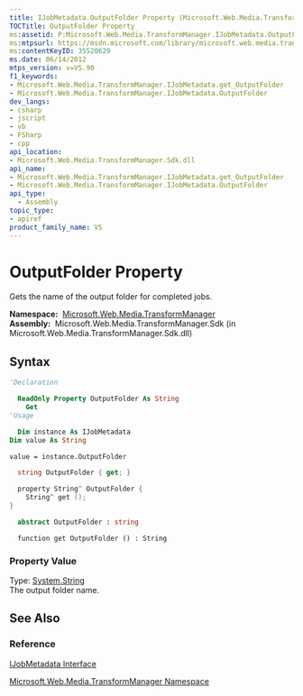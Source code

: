```yaml
---
title: IJobMetadata.OutputFolder Property (Microsoft.Web.Media.TransformManager)
TOCTitle: OutputFolder Property
ms:assetid: P:Microsoft.Web.Media.TransformManager.IJobMetadata.OutputFolder
ms:mtpsurl: https://msdn.microsoft.com/library/microsoft.web.media.transformmanager.ijobmetadata.outputfolder(v=VS.90)
ms:contentKeyID: 35520629
ms.date: 06/14/2012
mtps_version: v=VS.90
f1_keywords:
- Microsoft.Web.Media.TransformManager.IJobMetadata.get_OutputFolder
- Microsoft.Web.Media.TransformManager.IJobMetadata.OutputFolder
dev_langs:
- csharp
- jscript
- vb
- FSharp
- cpp
api_location:
- Microsoft.Web.Media.TransformManager.Sdk.dll
api_name:
- Microsoft.Web.Media.TransformManager.IJobMetadata.get_OutputFolder
- Microsoft.Web.Media.TransformManager.IJobMetadata.OutputFolder
api_type:
  - Assembly
topic_type:
- apiref
product_family_name: VS
---
```


# OutputFolder Property

Gets the name of the output folder for completed jobs.

**Namespace:**  [Microsoft.Web.Media.TransformManager](microsoft-web-media-transformmanager-namespace.md)  
**Assembly:**  Microsoft.Web.Media.TransformManager.Sdk (in Microsoft.Web.Media.TransformManager.Sdk.dll)

## Syntax

```vb
'Declaration

  ReadOnly Property OutputFolder As String
    Get
'Usage

  Dim instance As IJobMetadata
Dim value As String

value = instance.OutputFolder
```

```csharp
  string OutputFolder { get; }
```

```cpp
  property String^ OutputFolder {
    String^ get ();
}
```

``` fsharp
  abstract OutputFolder : string
```

```jscript
  function get OutputFolder () : String
```

### Property Value

Type: [System.String](https://msdn.microsoft.com/library/s1wwdcbf)  
The output folder name.  

## See Also

### Reference

[IJobMetadata Interface](ijobmetadata-interface-microsoft-web-media-transformmanager.md)

[Microsoft.Web.Media.TransformManager Namespace](microsoft-web-media-transformmanager-namespace.md)
